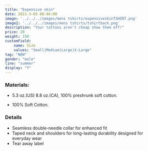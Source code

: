 ```yaml
---
title: "Expensive skin"
date: 2021-3-05 08:46:00
image: '../../../images/mens tshirts/expensiveskinTSHIRT.png'
image2: '../../../images/mens tshirts/tshirtback.png'
description: "Your tattoos aren't cheap show them off!"
price: 20
weight: 150
customField:
    name: Size
    values: "Small|Medium|Large|X-Large"
tag: "NEW"
gender: "male"
line: "summer"
display: "Y"
---
```


### Materials:  

- 5.3 oz.(US) 8.8 oz.(CA), 100% preshrunk soft cotton.

- 100% Soft Cotton.

### Details 

- Seamless double-needle collar for enhanced fit
- Taped neck and shoulders for long-lasting durability designed for everyday wear
- Tear away label